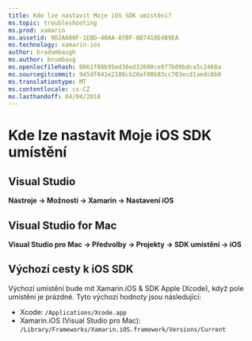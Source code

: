 ```yaml
---
title: Kde lze nastavit Moje iOS SDK umístění?
ms.topic: troubleshooting
ms.prod: xamarin
ms.assetid: 9D2AA00F-1EBD-40AA-87BF-0D7418E4B9EA
ms.technology: xamarin-ios
author: bradumbaugh
ms.author: brumbaug
ms.openlocfilehash: 0861f88b95ed36ed32600ce977b09bdca5c2468a
ms.sourcegitcommit: 945df041e2180cb20af08b83cc703ecd1aedc6b0
ms.translationtype: MT
ms.contentlocale: cs-CZ
ms.lasthandoff: 04/04/2018
---
```

# <a name="where-can-i-set-my-ios-sdk-locations"></a>Kde lze nastavit Moje iOS SDK umístění

## <a name="visual-studio"></a>Visual Studio
**Nástroje -> Možnosti -> Xamarin -> Nastavení iOS**

## <a name="visual-studio-for-mac"></a>Visual Studio for Mac
**Visual Studio pro Mac -> Předvolby -> Projekty -> SDK umístění -> iOS**

## <a name="default-ios-sdk-paths"></a>Výchozí cesty k iOS SDK
Výchozí umístění bude mít Xamarin.iOS & SDK Apple (Xcode), když pole umístění je prázdné. Tyto výchozí hodnoty jsou následující:

- Xcode: `/Applications/Xcode.app`
- Xamarin.iOS (Visual Studio pro Mac): `/Library/Frameworks/Xamarin.iOS.framework/Versions/Current`

